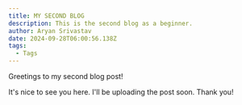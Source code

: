 ```yaml
---
title: MY SECOND BLOG
description: This is the second blog as a beginner.
author: Aryan Srivastav
date: 2024-09-28T06:00:56.138Z
tags:
  - Tags
---
```

Greetings to my second blog post!

It's nice to see you here. I'll be uploading the post soon. Thank you!
